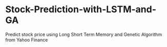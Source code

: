 # Stock-Prediction-with-LSTM-and-GA
Predict stock price using Long Short Term Memory and Genetic Algorithm from Yahoo Finance
